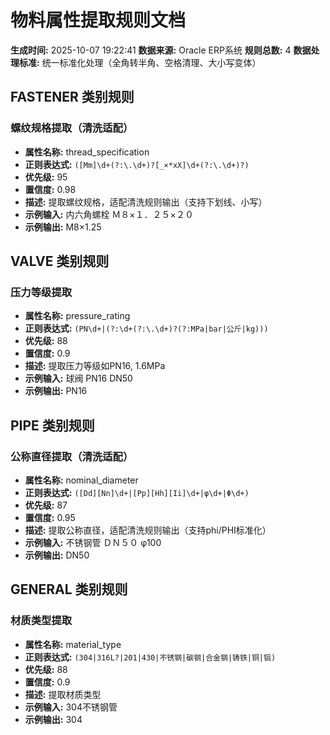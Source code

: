 # 物料属性提取规则文档

**生成时间:** 2025-10-07 19:22:41
**数据来源:** Oracle ERP系统
**规则总数:** 4
**数据处理标准:** 统一标准化处理（全角转半角、空格清理、大小写变体）

## FASTENER 类别规则

### 螺纹规格提取（清洗适配）
- **属性名称:** thread_specification
- **正则表达式:** `([Mm]\d+(?:\.\d+)?[_×*xX]\d+(?:\.\d+)?)`
- **优先级:** 95
- **置信度:** 0.98
- **描述:** 提取螺纹规格，适配清洗规则输出（支持下划线、小写）
- **示例输入:** 内六角螺栓 Ｍ８×１．２５×２０
- **示例输出:** M8×1.25

## VALVE 类别规则

### 压力等级提取
- **属性名称:** pressure_rating
- **正则表达式:** `(PN\d+|(?:\d+(?:\.\d+)?(?:MPa|bar|公斤|kg)))`
- **优先级:** 88
- **置信度:** 0.9
- **描述:** 提取压力等级如PN16, 1.6MPa
- **示例输入:** 球阀 PN16 DN50
- **示例输出:** PN16

## PIPE 类别规则

### 公称直径提取（清洗适配）
- **属性名称:** nominal_diameter
- **正则表达式:** `([Dd][Nn]\d+|[Pp][Hh][Ii]\d+|φ\d+|Φ\d+)`
- **优先级:** 87
- **置信度:** 0.95
- **描述:** 提取公称直径，适配清洗规则输出（支持phi/PHI标准化）
- **示例输入:** 不锈钢管 ＤＮ５０ φ100
- **示例输出:** DN50

## GENERAL 类别规则

### 材质类型提取
- **属性名称:** material_type
- **正则表达式:** `(304|316L?|201|430|不锈钢|碳钢|合金钢|铸铁|铜|铝)`
- **优先级:** 88
- **置信度:** 0.9
- **描述:** 提取材质类型
- **示例输入:** 304不锈钢管
- **示例输出:** 304


